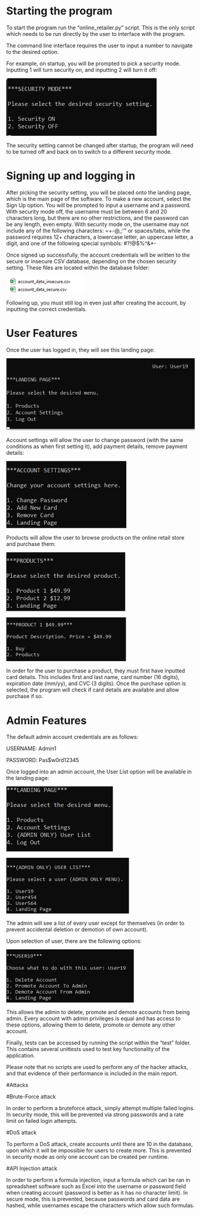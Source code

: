 ﻿# Starting the program
To start the program run the “online\_retailer.py” script. This is the only script which needs to be run directly by the user to interface with the program.

The command line interface requires the user to input a number to navigate to the desired option. 

For example, on startup, you will be prompted to pick a security mode. Inputting 1 will turn security on, and inputting 2 will turn it off:

![](./Screenshots/Screenshot1.png)

The security setting cannot be changed after startup, the program will need to be turned off and back on to switch to a different security mode.
# Signing up and logging in
After picking the security setting, you will be placed onto the landing page, which is the main page of the software. To make a new account, select the Sign Up option. You will be prompted to input a username and a password. With security mode off, the username must be between 6 and 20 characters long, but there are no other restrictions, and the password can be any length, even empty. With security mode on, the username may not include any of the following characters: =+-@,;'" or spaces/tabs, while the password requires 12+ characters, a lowercase letter, an uppercase letter, a digit, and one of the following special symbols: #?!@$%^&\*-

Once signed up successfully, the account credentials will be written to the secure or insecure CSV database, depending on the chosen security setting. These files are located within the database folder:

![](./Screenshots/Screenshot2.png)

Following up, you must still log in even just after creating the account, by inputting the correct credentials. 
# User Features
Once the user has logged in, they will see this landing page:

![](./Screenshots/Screenshot3.png)

Account settings will allow the user to change password (with the same conditions as when first setting it), add payment details, remove payment details:

![](./Screenshots/Screenshot4.png)

Products will allow the user to browse products on the online retail store and purchase them:

![](./Screenshots/Screenshot5.png)

![](./Screenshots/Screenshot6.png)

In order for the user to purchase a product, they must first have inputted card details. This includes first and last name, card number (16 digits), expiration date (mm/yy), and CVC (3 digits). Once the purchase option is selected, the program will check if card details are available and allow purchase if so.
# Admin Features
The default admin account credentials are as follows:

USERNAME: Admin1

PASSWORD: Pas$w0rd12345

Once logged into an admin account, the User List option will be available in the landing page:

![](./Screenshots/Screenshot7.png)

![](./Screenshots/Screenshot8.png)

The admin will see a list of every user except for themselves (in order to prevent accidental deletion or demotion of own account).

Upon selection of user, there are the following options:

![](./Screenshots/Screenshot9.png)

This allows the admin to delete, promote and demote accounts from being admin. Every account with admin privileges is equal and has access to these options, allowing them to delete, promote or demote any other account.


Finally, tests can be accessed by running the script within the “test” folder. This contains several unittests used to test key functionality of the application.

Please note that no scripts are used to perform any of the hacker attacks, and that evidence of their performance is included in the main report.

#Attacks

#Brute-Force attack

In order to perform a bruteforce attack, simply attempt multiple failed logins. In security mode, this will be prevented via strong passwords and a rate limit on failed login attempts.

#DoS attack

To perform a DoS attack, create accounts until there are 10 in the database, upon which it will be impossible for users to create more. This is prevented in security mode as only one account can be created per runtime.

#API Injection attack

In order to perform a formula injection, input a formula which can be ran in spreadsheet software such as Excel into the username or password field when creating account (password is better as it has no character limit). In secure mode, this is prevented, because passwords and card data are hashed, while usernames escape the characters which allow such formulas.
